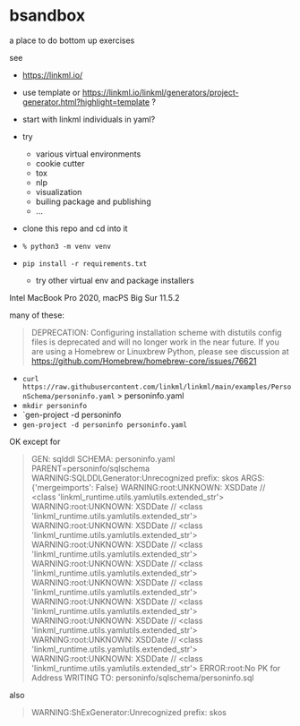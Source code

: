 # bsandbox
a place to do bottom up exercises

see
- https://linkml.io/
- use template or https://linkml.io/linkml/generators/project-generator.html?highlight=template ?

- start with linkml individuals in yaml?

- try
    - various virtual environments
    - cookie cutter
    - tox
    - nlp
    - visualization
    - builing package and publishing
    - ...


- clone this repo and cd into it
- `% python3 -m venv venv`
- `pip install -r requirements.txt`
    - try other virtual env and package installers

Intel MacBook Pro 2020, macPS Big Sur 11.5.2

many of these:
> DEPRECATION: Configuring installation scheme with distutils config files is deprecated and will no longer work in the near future. If you are using a Homebrew or Linuxbrew Python, please see discussion at https://github.com/Homebrew/homebrew-core/issues/76621


- `curl https://raw.githubusercontent.com/linkml/linkml/main/examples/PersonSchema/personinfo.yaml` > personinfo.yaml
- `mkdir personinfo`
- `gen-project -d personinfo 
- `gen-project -d personinfo personinfo.yaml` 
    
OK except for 
    
> GEN: sqlddl
 SCHEMA: personinfo.yaml
 PARENT=personinfo/sqlschema
WARNING:SQLDDLGenerator:Unrecognized prefix: skos
 ARGS: {'mergeimports': False}
WARNING:root:UNKNOWN: XSDDate // <class 'linkml_runtime.utils.yamlutils.extended_str'>
WARNING:root:UNKNOWN: XSDDate // <class 'linkml_runtime.utils.yamlutils.extended_str'>
WARNING:root:UNKNOWN: XSDDate // <class 'linkml_runtime.utils.yamlutils.extended_str'>
WARNING:root:UNKNOWN: XSDDate // <class 'linkml_runtime.utils.yamlutils.extended_str'>
WARNING:root:UNKNOWN: XSDDate // <class 'linkml_runtime.utils.yamlutils.extended_str'>
WARNING:root:UNKNOWN: XSDDate // <class 'linkml_runtime.utils.yamlutils.extended_str'>
WARNING:root:UNKNOWN: XSDDate // <class 'linkml_runtime.utils.yamlutils.extended_str'>
WARNING:root:UNKNOWN: XSDDate // <class 'linkml_runtime.utils.yamlutils.extended_str'>
WARNING:root:UNKNOWN: XSDDate // <class 'linkml_runtime.utils.yamlutils.extended_str'>
WARNING:root:UNKNOWN: XSDDate // <class 'linkml_runtime.utils.yamlutils.extended_str'>
ERROR:root:No PK for Address
  WRITING TO: personinfo/sqlschema/personinfo.sql
  
also
> WARNING:ShExGenerator:Unrecognized prefix: skos
